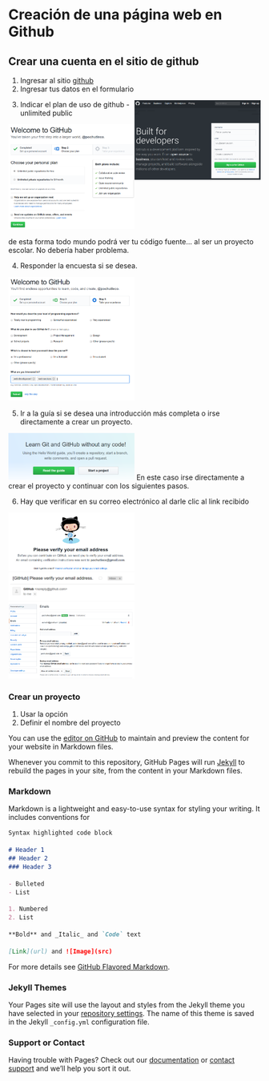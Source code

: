 # Creación de una página web en Github

## Crear una cuenta en el sitio de github

1. Ingresar al sitio [github](https://github.com/)
2. Ingresar tus datos en el formulario

<img align="right" width="50%"  src='https://github.com/moiseserg/webdev/blob/master/docs/images/githubSignIn.png' >


3. Indicar el plan de uso de github - unlimited public
<img src='https://github.com/moiseserg/webdev/blob/master/docs/images/github02.png' width="50%">

de esta forma todo mundo podrá ver tu código fuente... al ser un proyecto escolar. No debería haber problema.
 
 
4. Responder la encuesta si se desea.
<img src='https://github.com/moiseserg/webdev/blob/master/docs/images/github03.png' width="50%">



5. Ir a la guía si se desea una introducción más completa o irse directamente a crear un proyecto.
<img src='https://github.com/moiseserg/webdev/blob/master/docs/images/github04.png' width="50%">
En este caso irse directamente a crear el proyecto y continuar con los siguientes pasos.

6. Hay que verificar en su correo electrónico al darle clic al link recibido
<img src='https://github.com/moiseserg/webdev/blob/master/docs/images/github06.png' width="50%">


<img src='https://github.com/moiseserg/webdev/blob/master/docs/images/github07.png' width="50%">

<img src='https://github.com/moiseserg/webdev/blob/master/docs/images/github08.png' width="50%">




### Crear un proyecto

1. Usar la opción 
2. Definir el nombre del proyecto 





You can use the [editor on GitHub](https://github.com/moiseserg/webdev/edit/master/README.md) to maintain and preview the content for your website in Markdown files.

Whenever you commit to this repository, GitHub Pages will run [Jekyll](https://jekyllrb.com/) to rebuild the pages in your site, from the content in your Markdown files.

### Markdown

Markdown is a lightweight and easy-to-use syntax for styling your writing. It includes conventions for

```markdown
Syntax highlighted code block

# Header 1
## Header 2
### Header 3

- Bulleted
- List

1. Numbered
2. List

**Bold** and _Italic_ and `Code` text

[Link](url) and ![Image](src)
```

For more details see [GitHub Flavored Markdown](https://guides.github.com/features/mastering-markdown/).

### Jekyll Themes

Your Pages site will use the layout and styles from the Jekyll theme you have selected in your [repository settings](https://github.com/moiseserg/webdev/settings). The name of this theme is saved in the Jekyll `_config.yml` configuration file.

### Support or Contact

Having trouble with Pages? Check out our [documentation](https://help.github.com/categories/github-pages-basics/) or [contact support](https://github.com/contact) and we’ll help you sort it out.
